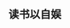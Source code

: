 ## 读书以自娱
 
<!-- 
<div style="height:600px">
    <iframe name="" src="http://ljq199612.gitee.io/volume/_template/volume_I/index.html" width="100%" height="100%" frameborder="0"></iframe>
</div>
-->

